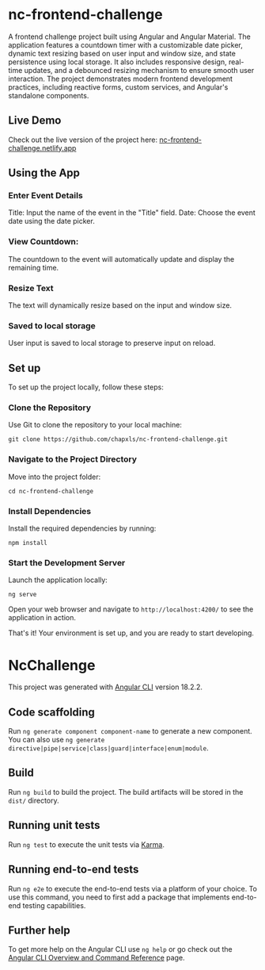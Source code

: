 # nc-frontend-challenge

A frontend challenge project built using Angular and Angular Material. The application features a countdown timer with a customizable date picker, dynamic text resizing based on user input and window size, and state persistence using local storage. It also includes responsive design, real-time updates, and a debounced resizing mechanism to ensure smooth user interaction. The project demonstrates modern frontend development practices, including reactive forms, custom services, and Angular's standalone components.

## Live Demo

Check out the live version of the project here: [nc-frontend-challenge.netlify.app](https://nc-frontend-challenge.netlify.app/)

## Using the App

### Enter Event Details
Title: Input the name of the event in the "Title" field.
Date: Choose the event date using the date picker.

### View Countdown:
The countdown to the event will automatically update and display the remaining time.

### Resize Text
The text will dynamically resize based on the input and window size.

### Saved to local storage
User input is saved to local storage to preserve input on reload.

## Set up

To set up the project locally, follow these steps:

### Clone the Repository
Use Git to clone the repository to your local machine:

`git clone https://github.com/chapxls/nc-frontend-challenge.git`

### Navigate to the Project Directory
Move into the project folder:

`cd nc-frontend-challenge`

### Install Dependencies
Install the required dependencies by running:

`npm install`

### Start the Development Server
Launch the application locally:

`ng serve`

Open your web browser and navigate to `http://localhost:4200/` to see the application in action.

That's it! Your environment is set up, and you are ready to start developing.

# NcChallenge

This project was generated with [Angular CLI](https://github.com/angular/angular-cli) version 18.2.2.

## Code scaffolding

Run `ng generate component component-name` to generate a new component. You can also use `ng generate directive|pipe|service|class|guard|interface|enum|module`.

## Build

Run `ng build` to build the project. The build artifacts will be stored in the `dist/` directory.

## Running unit tests

Run `ng test` to execute the unit tests via [Karma](https://karma-runner.github.io).

## Running end-to-end tests

Run `ng e2e` to execute the end-to-end tests via a platform of your choice. To use this command, you need to first add a package that implements end-to-end testing capabilities.

## Further help

To get more help on the Angular CLI use `ng help` or go check out the [Angular CLI Overview and Command Reference](https://angular.dev/tools/cli) page.
